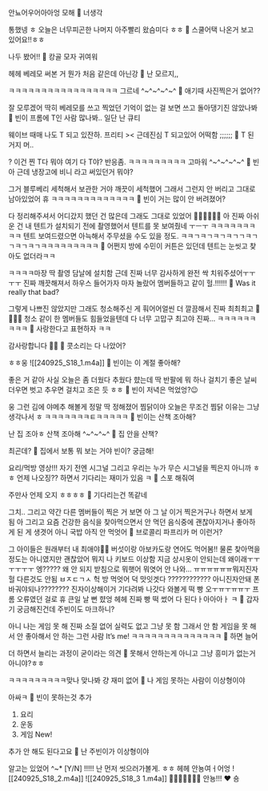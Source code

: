 안뇨어우어아아엉
모해
🫧 너생각

통했넹 ㅎ
오늘은
너무피곤한 나머지
아주빨리
왔슴미다
ㅎㅎ
🫧 스쿨어택 나온거 보고 있어요!!ㅎㅎ

나두 봤어!!
🫧 캉골 모자 귀여워

헤헤
베레모 써본 거
뭔가 처음 같은데
아닌강
🫧 난 모르지,,

ㅋㅋㅋㅋㅋㅋㅋㅋㅋㅋㅋㅋㅋㅋㅋㅋㅋ
그르네 ^~^~^~^~^
🫧 애기때 사진찍은거 없어??

잘 모루겠어
딱히 베레모를 쓰고 찍었던 기억이 없는 걸 보면
쓰고 돌아댕기진 않았나봐
🫧 빈이 프롬에 T인 사람 많나봐.. 일단 난 큐티

웨이브 때매 나도 T 되고 있잔하.
프리티 ><
근데진심
T 되고있어
어떡함
;;;;;;
🫧 T 된 거지 머..

? 이건 찐 T다
뭐야 여기 다 T야?
반응좀.
ㅋㅋㅋㅋㅋㅋㅋㅋㅋ
고마워 ^~^~^~^~^
🫧 빈아 근데 냉장고에 비니 라고 써있던거 뭐야?

그거 블루베리 세척해서 보관한 거야
깨끗이 세척했어
그래서 그런지 안 버리고
그대로 남아있었어
휴
ㅋㅋㅋㅋㅋㅋㅋㅋㅋㅋㅋㅋㅋ
🫧 빈이 거는 많이 안 버려졌어?

다 정리해주셔서
어디갔지 했던 건 많은데
그래도 그대로 있었어
💃🕺💃🕺💃🕺
아 진짜 아쉬운 건
내 텐트가 설치되기 전에
촬영했어서
텐트를 못 보여줬네
ㅜㅡㅜ
ㅋㅋㅋㅋㅋㅋㅋㅋㅋ
텐트 보여드렸으면
아늑해서 주무셨을 수도
있을 정도.
ㅋㅋㄱㅋㄱㅋㄱㅋㄱㄱㅋㄱㄱㅋㄱㅋㄱㅋㅋㅋㅋㅋㅋㅋㅋㅋ
🫧 어쩐지 방에 수민이 커튼은 있던데 텐트는 눈씻고 찾아도 없더라ㅋㅋ

ㅋㅋㅋㅋ마장
딱
촬영 담날에
설치함
근데 진짜
너무 감사하게 완전 싹 치워주셨어ㅜㅜㅜㅜ
진짜 깨끗해져서
하우스 들어가자 마자
놀랐어
멤버들하고 같이
헐.!!!!!!
🫧 Was it really that bad? 

그렇게 나쁘진 않았지만
그래도 청소해주신 게
훠어어얼씬 더
깔끔해서
진짜 최최최고
🤍🤍🤍🤍
청소 같이 한 멤버들도
힘들었을텐데 다 너무 고맙구
최고야 진짜…
ㅋㅋㅋㅋㅋㅋㅋㅋㅋ
🫧 사랑한다고 표현하자 ㅋㅋ

감사랑합니다 🫶🏻
🫧 콧소리는 다 나았어?

ㅎㅎ웅
![[240925_S18_1.m4a]]
🫧 빈이는 이 계절 좋아해?

좋은 거 같아
사실 오늘은 좀 더웠다 추웠다 햤는데
딱 반팔에 뭐 하나 걸치기 좋은 날씨
더우면 벗고 추우면 걸치고
조은 듯 ㅎㅎ
🫧 빈이 저녁은 먹었엉?😉

웅
그런 김에
야메추 해볼게
정말 딱 정해졌어
찜닭이야 오늘은
무조건 찜닭
이유는
그냥 생각나서 ㅎ
ㅋㅋㅋㅋㅋㅋㅋㅌㅋㅋㅋㅋㅋ
🫧 빈이는 산책 조아해?

난 집 조아ㅎ
산책 조아해 ^~^~^~^
🫧 집 안을 산책?

최곤데?
🫧 집에서 보통 뭐 보는 거야 빈이? 궁금해!

요리/먹방 영상!!!
자기 전엔 시그널
그리고 우리는
누가 무슨 시그널을 찍은지 아니까
ㅎㅎ
언제 나오징??
하면서 기다리는 재미가
있음
ㅋ
🫧 스포 해줘여

주만사 언제 오지
ㅎㅎㅎㅎ
🫧 기다리는건 똑같네

그치..
그리고 약간
다른 멤버들이 찍은 거 보면
아 그 날 이거 찍은거구나
하면서 보게 됨
아 그리고 요즘
건강한 음식을 찾아먹으면서
안 먹던 음식중에 괜찮아지거나
좋아하게 된 게
생겻어
아니 국밥 아직 안 먹엇어
🫧 브로콜리 파프리카 머 이런거?

그 아이들은 원래부터 내 최애야🫶🏻
버섯이랑
아보카도랑
연어도 먹어봄!!
물론 찾아먹을 정도는 아니였지만
괜찮았어
뭐지 나 키보드 이상함 지금
상시옷이 안되는데
왜이래ㅜㅜㅜㅜㅜㅜ
엥?????
왜 안 되지
받침으로
뭐햇어 뭐엿어
안 나와…
ㅠㅠㅠㅠㅠㅠ뭐지진자
헐
다른것도 안됨
ㅂㅈㄷㄱㅅ
헉
방 먹엇어
덕 맛잇겟다
????????????
아니진자안돼
폰 바궈야되나????????
진자이상해이거
기다려봐 나갓다 와볼게
떡 빵
오ㅜㅠㅜㅠㅠㅜ
프롬 오류였던 걸로
휴
큰일 날 뻔 햤엉
헤헤
진짜 빵 떡 썼어
다 된다ㅏ아아아ㅏ
ㅋ
🫧 갑자기 궁금해진건데 주빈이도 마크하니?

아니 나는
게임 못 해
진짜
소질 없어
실력도 없고
그냥 못 함
그래서 안 함
게임을 못 해서 안 좋아해서 안 하는
그런 사람
It’s me!
ㅋㅋㅋㅋㅋㅋㅋㅋㅋㅋㅋㅋㅋㅋ
🫧 하면 늘어

더 하면서 늘리는 과정이
굳이라는
의견
🫧 못해서 안하는게 아니고 그냥 흥미가 없는거아니야?ㅎㅎ

ㅋㅋㅋㅋㅋㅋㅋㅋㅋ맞나
맞나봐
걍 재미 없어
🫧 나 게임 못하는 사람이 이상형이야

아싸ㅋ
🫧 빈이 못하는것 추가
1. 요리
2. 운동
3. 게임 New!

추가 안 해도 된다고요
🫧 난 주빈이가 이상형이야

알고는 있었어
^~*
 [Y/N] !!!!!
 난 먼저
 씻으러가볼게.
ㅎㅎ
헤헤
안뇽여ㅓ어엉
![[240925_S18_2.m4a]]
![[240925_S18_3 1.m4a]]
🤍🤍🤍🤍🤍🤍🤍
안뇽!!!
❤️
숑










